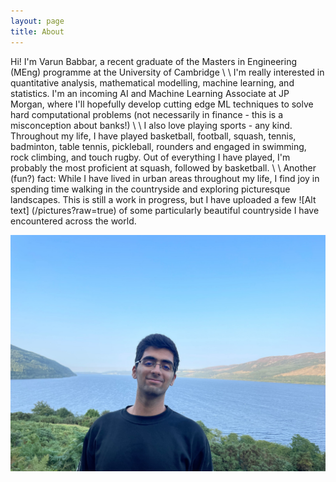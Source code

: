 ```yaml
---
layout: page
title: About
---
```


Hi! I'm Varun Babbar, a recent graduate of the Masters in Engineering (MEng) programme at the University of Cambridge
\\ 
\\
I'm really interested in quantitative analysis, mathematical modelling, machine learning, and statistics. I'm an incoming AI and Machine Learning Associate at JP Morgan, where I'll hopefully develop cutting edge ML techniques to solve hard computational problems (not necessarily in finance - this is a misconception about banks!)
\\
\\
I also love playing sports - any kind. Throughout my life, I have played basketball, football, squash, tennis, badminton, table tennis, pickleball, rounders and engaged in swimming, rock climbing, and touch rugby. Out of everything I have played, I'm probably the most proficient at squash, followed by basketball.
\\
\\
Another (fun?) fact: While I have lived in urban areas throughout my life, I find joy in spending time walking in the countryside and exploring picturesque landscapes. This is still a work in progress, but I have uploaded a few ![Alt text] (/pictures?raw=true) of some particularly beautiful countryside I have encountered across the world. 

![Alt text](/pictures/me.jpeg?raw=true)
